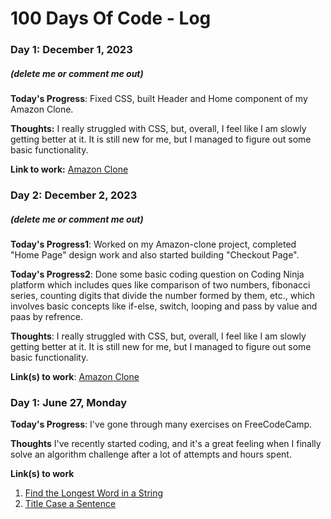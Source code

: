 # 100 Days Of Code - Log

### Day 1: December 1, 2023 
##### (delete me or comment me out)

**Today's Progress**: Fixed CSS, built Header and Home component of my Amazon Clone.

**Thoughts:** I really struggled with CSS, but, overall, I feel like I am slowly getting better at it. It is still new for me, but I managed to figure out some basic functionality.

**Link to work:** [Amazon Clone](https://github.com/Prakhar-7/Amazon-Clone)

### Day 2: December 2, 2023 
##### (delete me or comment me out)

**Today's Progress1**: Worked on my Amazon-clone project, completed "Home Page" design work and also started building "Checkout Page". 

**Today's Progress2**: Done some basic coding question on Coding Ninja platform which includes ques like comparison of two numbers, fibonacci series, counting digits that divide the number formed by them, etc., which involves basic concepts like if-else, switch, looping and pass by value and paas by refrence.   

**Thoughts**: I really struggled with CSS, but, overall, I feel like I am slowly getting better at it. It is still new for me, but I managed to figure out some basic functionality.

**Link(s) to work**: [Amazon Clone](https://github.com/Prakhar-7/Amazon-Clone)

### Day 1: June 27, Monday

**Today's Progress**: I've gone through many exercises on FreeCodeCamp.

**Thoughts** I've recently started coding, and it's a great feeling when I finally solve an algorithm challenge after a lot of attempts and hours spent.

**Link(s) to work**
1. [Find the Longest Word in a String](https://www.freecodecamp.com/challenges/find-the-longest-word-in-a-string)
2. [Title Case a Sentence](https://www.freecodecamp.com/challenges/title-case-a-sentence)
